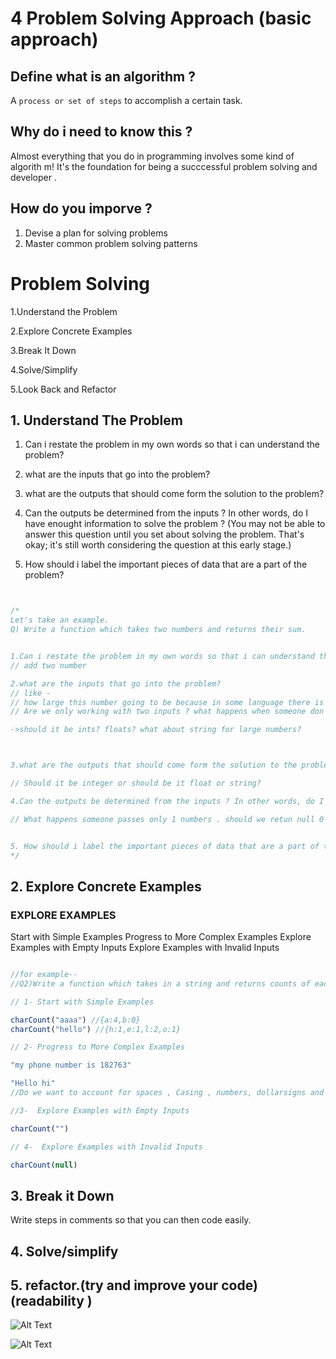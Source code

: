   # 4 Problem Solving Approach (basic approach)


## Define what is an algorithm ?

A `process or set of steps` to accomplish a certain task.


## Why do i need to know this ?

Almost everything that you do in programming involves some kind of algorith m! 
It's the foundation for being a succcessful problem solving and developer .


## How do you imporve ?

1. Devise a plan for solving problems
2. Master common problem solving patterns


# Problem Solving 

1.Understand the Problem

2.Explore Concrete Examples

3.Break It Down

4.Solve/Simplify

5.Look Back and Refactor



## 1. Understand The Problem


1) Can i restate the problem in my own words so that i can understand the problem?

2) what are the inputs that go into the problem?
 
3) what are the outputs that should come form the solution to the problem?

4) Can the outputs be determined from the inputs ? In other words, do I have enought information to solve the problem ? (You may not be able to answer this question until you set about solving the problem. That's okay; it's still worth considering  the question at this early stage.)

5) How should i label the important pieces of data that are a part of the problem?




```javascript


/* 
Let's take an example.
Q) Write a function which takes two numbers and returns their sum.


1.Can i restate the problem in my own words so that i can understand the problem?
// add two number 

2.what are the inputs that go into the problem?
// like -
// how large this number going to be because in some language there is an upper bound .
// Are we only working with two inputs ? what happens when someone don't give 2nd input or no input? what happens if someone gives more than 2 inputs?

->should it be ints? floats? what about string for large numbers?



3.what are the outputs that should come form the solution to the problem?

// Should it be integer or should be it float or string?

4.Can the outputs be determined from the inputs ? In other words, do I have enought information to solve the problem ? 

// What happens someone passes only 1 numbers . should we retun null 0


5. How should i label the important pieces of data that are a part of the problem?
*/
```




## 2. Explore Concrete Examples


### EXPLORE EXAMPLES
Start with Simple Examples
Progress to More Complex Examples
Explore Examples with Empty Inputs
Explore Examples with Invalid Inputs

```javascript

//for example--
//Q2)Write a function which takes in a string and returns counts of each character in the string.

// 1- Start with Simple Examples

charCount("aaaa") //{a:4,b:0}
charCount("hello") //{h:1,e:1,l:2,o:1}

// 2- Progress to More Complex Examples

"my phone number is 182763"

"Hello hi"
//Do we want to account for spaces , Casing , numbers, dollarsigns and other characters.

//3-  Explore Examples with Empty Inputs

charCount("")

// 4-  Explore Examples with Invalid Inputs

charCount(null)

```

## 3. Break it Down

Write steps in comments so that you can then code easily.

## 4. Solve/simplify

## 5. refactor.(try and improve your code)(readability )


![Alt Text](https://raw.githubusercontent.com/rajvipulraj401/JS_Dsa/main/Problem_Solving_Approach/code.png)


![Alt Text](https://raw.githubusercontent.com/rajvipulraj401/JS_Dsa/main/Problem_Solving_Approach/code2.png)